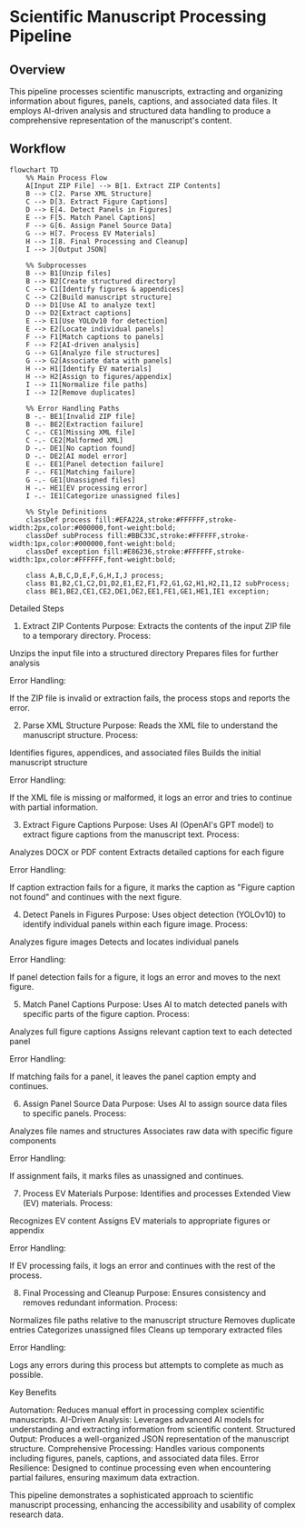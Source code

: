 # Scientific Manuscript Processing Pipeline

## Overview

This pipeline processes scientific manuscripts, extracting and organizing information about figures, panels, captions, and associated data files. It employs AI-driven analysis and structured data handling to produce a comprehensive representation of the manuscript's content.

## Workflow

```mermaid
flowchart TD
    %% Main Process Flow
    A[Input ZIP File] --> B[1. Extract ZIP Contents]
    B --> C[2. Parse XML Structure]
    C --> D[3. Extract Figure Captions]
    D --> E[4. Detect Panels in Figures]
    E --> F[5. Match Panel Captions]
    F --> G[6. Assign Panel Source Data]
    G --> H[7. Process EV Materials]
    H --> I[8. Final Processing and Cleanup]
    I --> J[Output JSON]

    %% Subprocesses
    B --> B1[Unzip files]
    B --> B2[Create structured directory]
    C --> C1[Identify figures & appendices]
    C --> C2[Build manuscript structure]
    D --> D1[Use AI to analyze text]
    D --> D2[Extract captions]
    E --> E1[Use YOLOv10 for detection]
    E --> E2[Locate individual panels]
    F --> F1[Match captions to panels]
    F --> F2[AI-driven analysis]
    G --> G1[Analyze file structures]
    G --> G2[Associate data with panels]
    H --> H1[Identify EV materials]
    H --> H2[Assign to figures/appendix]
    I --> I1[Normalize file paths]
    I --> I2[Remove duplicates]

    %% Error Handling Paths
    B -.- BE1[Invalid ZIP file]
    B -.- BE2[Extraction failure]
    C -.- CE1[Missing XML file]
    C -.- CE2[Malformed XML]
    D -.- DE1[No caption found]
    D -.- DE2[AI model error]
    E -.- EE1[Panel detection failure]
    F -.- FE1[Matching failure]
    G -.- GE1[Unassigned files]
    H -.- HE1[EV processing error]
    I -.- IE1[Categorize unassigned files]

    %% Style Definitions
    classDef process fill:#EFA22A,stroke:#FFFFFF,stroke-width:2px,color:#000000,font-weight:bold;
    classDef subProcess fill:#BBC33C,stroke:#FFFFFF,stroke-width:1px,color:#000000,font-weight:bold;
    classDef exception fill:#E86236,stroke:#FFFFFF,stroke-width:1px,color:#FFFFFF,font-weight:bold;

    class A,B,C,D,E,F,G,H,I,J process;
    class B1,B2,C1,C2,D1,D2,E1,E2,F1,F2,G1,G2,H1,H2,I1,I2 subProcess;
    class BE1,BE2,CE1,CE2,DE1,DE2,EE1,FE1,GE1,HE1,IE1 exception;
```

Detailed Steps

1. Extract ZIP Contents
   Purpose: Extracts the contents of the input ZIP file to a temporary directory.
   Process:

Unzips the input file into a structured directory
Prepares files for further analysis

Error Handling:

If the ZIP file is invalid or extraction fails, the process stops and reports the error.

2. Parse XML Structure
   Purpose: Reads the XML file to understand the manuscript structure.
   Process:

Identifies figures, appendices, and associated files
Builds the initial manuscript structure

Error Handling:

If the XML file is missing or malformed, it logs an error and tries to continue with partial information.

3. Extract Figure Captions
   Purpose: Uses AI (OpenAI's GPT model) to extract figure captions from the manuscript text.
   Process:

Analyzes DOCX or PDF content
Extracts detailed captions for each figure

Error Handling:

If caption extraction fails for a figure, it marks the caption as "Figure caption not found" and continues with the next figure.

4. Detect Panels in Figures
   Purpose: Uses object detection (YOLOv10) to identify individual panels within each figure image.
   Process:

Analyzes figure images
Detects and locates individual panels

Error Handling:

If panel detection fails for a figure, it logs an error and moves to the next figure.

5. Match Panel Captions
   Purpose: Uses AI to match detected panels with specific parts of the figure caption.
   Process:

Analyzes full figure captions
Assigns relevant caption text to each detected panel

Error Handling:

If matching fails for a panel, it leaves the panel caption empty and continues.

6. Assign Panel Source Data
   Purpose: Uses AI to assign source data files to specific panels.
   Process:

Analyzes file names and structures
Associates raw data with specific figure components

Error Handling:

If assignment fails, it marks files as unassigned and continues.

7. Process EV Materials
   Purpose: Identifies and processes Extended View (EV) materials.
   Process:

Recognizes EV content
Assigns EV materials to appropriate figures or appendix

Error Handling:

If EV processing fails, it logs an error and continues with the rest of the process.

8. Final Processing and Cleanup
   Purpose: Ensures consistency and removes redundant information.
   Process:

Normalizes file paths relative to the manuscript structure
Removes duplicate entries
Categorizes unassigned files
Cleans up temporary extracted files

Error Handling:

Logs any errors during this process but attempts to complete as much as possible.

Key Benefits

Automation: Reduces manual effort in processing complex scientific manuscripts.
AI-Driven Analysis: Leverages advanced AI models for understanding and extracting information from scientific content.
Structured Output: Produces a well-organized JSON representation of the manuscript structure.
Comprehensive Processing: Handles various components including figures, panels, captions, and associated data files.
Error Resilience: Designed to continue processing even when encountering partial failures, ensuring maximum data extraction.

This pipeline demonstrates a sophisticated approach to scientific manuscript processing, enhancing the accessibility and usability of complex research data.

```

```
